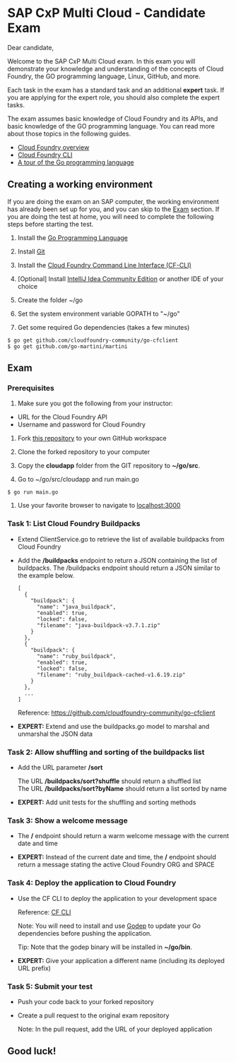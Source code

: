 # SAP CxP Multi Cloud - Candidate Exam

Dear candidate,

Welcome to the SAP CxP Multi Cloud exam. In this exam you will demonstrate your knowledge and understanding of the concepts of Cloud Foundry, the GO programming language, Linux, GitHub, and more.

Each task in the exam has a standard task and an additional **expert** task. If you are applying for the expert role, you should also complete the expert tasks.

The exam assumes basic knowledge of Cloud Foundry and its APIs, and basic knowledge of the GO programming language. You can read more about those topics in the following guides.

* [Cloud Foundry overview](https://docs.cloudfoundry.org/concepts/overview.html)
* [Cloud Foundry CLI](https://docs.cloudfoundry.org/cf-cli/)
* [A tour of the Go programming language](https://tour.golang.org/)

## Creating a working environment

If you are doing the exam on an SAP computer, the working environment has already been set up for you, and you can skip to the [Exam](#exam) section. If you are doing the test at home, you will need to complete the following steps before starting the test.

1. Install the [Go Programming Language](https://golang.org/dl/)

1. Install [Git](https://git-scm.com/downloads)

1. Install the [Cloud Foundry Command Line Interface (CF-CLI)](https://github.com/cloudfoundry/cli#downloads)

1. [Optional] Install [IntelliJ Idea Community Edition](https://www.jetbrains.com/idea/#chooseYourEdition) or another IDE of your choice

1. Create the folder ~/go

1. Set the system environment variable GOPATH to "~/go"

1. Get some required Go dependencies (takes a few minutes)

 ```
 $ go get github.com/cloudfoundry-community/go-cfclient
 $ go get github.com/go-martini/martini
 ```

## Exam

### Prerequisites
 
1. Make sure you got the following from your instructor:

  * URL for the Cloud Foundry API
  * Username and password for Cloud Foundry

1. Fork [this repository](https://github.com/sapmulticloud/candidate-exam) to your own GitHub workspace

1. Clone the forked repository to your computer

1. Copy the **cloudapp** folder from the GIT repository to **~/go/src**.

1. Go to ~/go/src/cloudapp and run main.go

  `$ go run main.go`

1. Use your favorite browser to navigate to [localhost:3000](http://localhost:3000)
  
### Task 1: List Cloud Foundry Buildpacks

* Extend ClientService.go to retrieve the list of available buildpacks from Cloud Foundry

* Add the **/buildpacks** endpoint to return a JSON containing the list of buildpacks. The /buildpacks endpoint should return a JSON similar to the example below.

  ```
  [
    {
      "buildpack": {
        "name": "java_buildpack",
        "enabled": true,
        "locked": false,
        "filename": "java-buildpack-v3.7.1.zip"
      }
    },
    {
      "buildpack": {
        "name": "ruby_buildpack",
        "enabled": true,
        "locked": false,
        "filename": "ruby_buildpack-cached-v1.6.19.zip"
      }
    },
    ...
  ]
  ```
  
  Reference: https://github.com/cloudfoundry-community/go-cfclient
  
* **EXPERT:** Extend and use the buildpacks.go model to marshal and unmarshal the JSON data

### Task 2: Allow shuffling and sorting of the buildpacks list

* Add the URL parameter **/sort**

  The URL **/buildpacks/sort?shuffle** should return a shuffled list  
  The URL **/buildpacks/sort?byName** should return a list sorted by name
  
* **EXPERT:** Add unit tests for the shuffling and sorting methods

### Task 3: Show a welcome message

* The **/** endpoint should return a warm welcome message with the current date and time

* **EXPERT:** Instead of the current date and time, the **/** endpoint should return a message stating the active Cloud Foundry ORG and SPACE

### Task 4: Deploy the application to Cloud Foundry

* Use the CF CLI to deploy the application to your development space

  Reference: [CF CLI](https://docs.cloudfoundry.org/cf-cli/)

  Note: You will need to install and use [Godep](https://github.com/tools/godep) to update your Go dependencies before pushing the application.
  
  Tip: Note that the godep binary will be installed in **~/go/bin**.

* **EXPERT:** Give your application a different name (including its deployed URL prefix)

### Task 5: Submit your test

* Push your code back to your forked repository

* Create a pull request to the original exam repository

  Note: In the pull request, add the URL of your deployed application

## Good luck!
